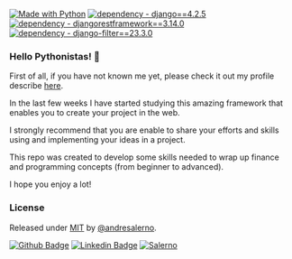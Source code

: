 [![Made with Python](https://img.shields.io/badge/Python->=3.11-blue?logo=python&logoColor=white)](https://python.org "Go to Python homepage")
[![dependency - django==4.2.5](https://img.shields.io/badge/dependency-django==4.2.5-blue)](https://www.djangoproject.com/ "Go to Django homepage")
[![dependency - djangorestframework==3.14.0](https://img.shields.io/badge/dependency-djangorestframework==3.14.0-blue)](https://www.django-rest-framework.org/ "Go to Django REST framework homepage")
[![dependency - django-filter==23.3.0](https://img.shields.io/badge/dependency-django-filter==23.3.0-blue)](https://django-filter.readthedocs.io/en/stable/index.html/ "Go to Django Filter homepage")

### Hello Pythonistas! 👋

First of all, if you have not known me yet, please check it out my profile describe [here](https://github.com/andresalerno "My profile").

In the last few weeks I have started studying this amazing framework that enables you to create your project in the web.

I strongly recommend that you are enable to share your efforts and skills using and implementing your ideas in a project.

This repo was created to develop some skills needed to wrap up finance and programming concepts (from beginner to advanced).

I hope you enjoy a lot!

### License

Released under [MIT](/LICENSE) by [@andresalerno](https://github.com/andresalerno).

[![Github Badge](https://img.shields.io/badge/-Github-000?style=flat-square&logo=Github&logoColor=white&link=https://github.com/andresalerno)](https://github.com/andresalerno)
[![Linkedin Badge](https://img.shields.io/badge/-LinkedIn-blue?style=flat-square&logo=Linkedin&logoColor=white&link=https://www.linkedin.com/in/andresalerno/)](https://www.linkedin.com/in/andresalerno/)
[![Salerno](https://komarev.com/ghpvc/?username=andresalerno)](https://github.com/andresalerno)
